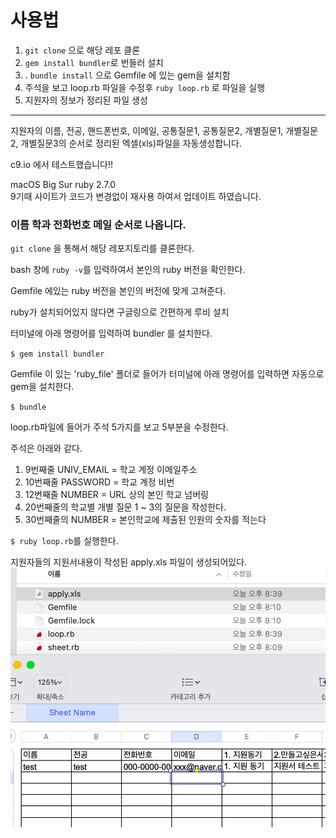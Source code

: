 사용법 
===

1. `git clone` 으로 해당 레포 클론
2. `gem install bundler`로 번들러 설치
3. . `bundle install` 으로 Gemfile 에 있는 gem을 설치함 
4. 주석을 보고 loop.rb 파일을 수정후 `ruby loop.rb` 로 파일을 실행
5. 지원자의 정보가 정리된 파일 생성 

---



지원자의 이름, 전공, 핸드폰번호, 이메일, 공통질문1, 공통질문2, 개별질문1, 개별질문2, 개별질문3의 순서로 정리된 엑셀(xls)파일을 자동생성합니다. 

c9.io 에서 테스트했습니다!!  


macOS Big Sur ruby 2.7.0  
9기때 사이트가 코드가 변경없이 재사용 하여서 업데이트 하였습니다. 

### 이름 학과 전화번호 메일 순서로 나옵니다.  

`git clone` 을 통해서 해당 레포지토리를 클론한다.  

bash 창에 `ruby -v`를 입력하여서 본인의 ruby 버전을 확인한다.  

Gemfile 에있는 ruby 버전을 본인의 버전에 맞게 고쳐준다.  

ruby가 설치되어있지 않다면 구글링으로 간편하게 루비 설치  

터미널에 아래 명령어를 입력하여 bundler 를 설치한다.  

`$ gem install bundler`

Gemfile 이 있는 'ruby_file' 폴더로 들어가 터미널에 아래 명령어를 입력하면 자동으로 gem을 설치한다.  

`$ bundle`   

loop.rb파일에 들어가 주석 5가지를 보고 5부분을 수정한다.  

주석은 아래와 같다.  

1. 9번째줄 UNIV_EMAIL = 학교 계정 이메일주소
2. 10번째줄 PASSWORD = 학교 계정 비번
3. 12번째줄 NUMBER = URL 상의 본인 학교 넘버링
4. 20번째줄의 학교별 개별 질문 1 ~ 3의 질문을 작성한다. 
5. 30번째줄의 NUMBER = 본인학교에 제출된 인원의 숫자를 적는다

`$ ruby loop.rb`를 실행한다.  

지원자들의 지원서내용이 작성된 apply.xls 파일이 생성되어있다.  
![결과](test.png)  
